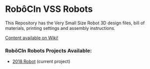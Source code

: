 # RobôCIn VSS Robots
This Repository has the Very Small Size Robot 3D design files, bill of materials, printing settings and assembly instructions.

[Content available on Wiki!](https://github.com/robocin/vss-mechanics/wiki)

### RobôCIn Robots Projects Available:
-  [2018 Robot](https://github.com/robocin/vss-mechanics/wiki/VSS-Robot-2018) (current project)
